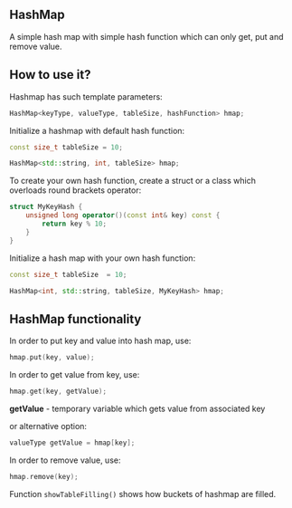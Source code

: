 ## HashMap
A simple hash map with simple hash function which can only get, put and remove value.

## How to use it?

Hashmap has such template parameters:
```C++
HashMap<keyType, valueType, tableSize, hashFunction> hmap;
```

Initialize a hashmap with default hash function:
```C++
const size_t tableSize = 10;

HashMap<std::string, int, tableSize> hmap;
```

To create your own hash function, create a struct or a class which overloads round brackets operator:
```C++
struct MyKeyHash {
	unsigned long operator()(const int& key) const {
		return key % 10;
	}
}
```

Initialize a hash map with your own hash function:
```C++
const size_t tableSize  = 10;

HashMap<int, std::string, tableSize, MyKeyHash> hmap;
```

## HashMap functionality
In order to put key and value into hash map, use:
```C++
hmap.put(key, value);
```

In order to get value from key, use:
```C++
hmap.get(key, getValue);
```
**getValue** - temporary variable which gets value from associated key

or alternative option:
```C++
valueType getValue = hmap[key];
```

In order to remove value, use:
```C++
hmap.remove(key);
```

Function `showTableFilling()` shows how buckets of hashmap are filled. 